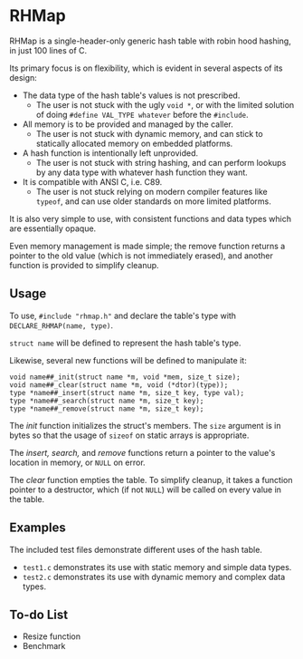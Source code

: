 # RHMap

RHMap is a single-header-only generic hash table with robin hood hashing, in just 100 lines of C.

Its primary focus is on flexibility, which is evident in several aspects of its design:

* The data type of the hash table's values is not prescribed.
  * The user is not stuck with the ugly `void *`, or with the limited solution of doing `#define VAL_TYPE whatever` before the `#include`.
* All memory is to be provided and managed by the caller.
  * The user is not stuck with dynamic memory, and can stick to statically allocated memory on embedded platforms.
* A hash function is intentionally left unprovided.
  * The user is not stuck with string hashing, and can perform lookups by any data type with whatever hash function they want.
* It is compatible with ANSI C, i.e. C89.
  * The user is not stuck relying on modern compiler features like `typeof`, and can use older standards on more limited platforms.

It is also very simple to use, with consistent functions and data types which are essentially opaque.

Even memory management is made simple;
the remove function returns a pointer to the old value (which is not immediately erased), and another function is provided to simplify cleanup.

## Usage

To use, `#include "rhmap.h"` and declare the table's type with `DECLARE_RHMAP(name, type)`.

`struct name` will be defined to represent the hash table's type.

Likewise, several new functions will be defined to manipulate it:

    void name##_init(struct name *m, void *mem, size_t size);
    void name##_clear(struct name *m, void (*dtor)(type));
    type *name##_insert(struct name *m, size_t key, type val);
    type *name##_search(struct name *m, size_t key);
    type *name##_remove(struct name *m, size_t key);
    
The *init* function initializes the struct's members.
The `size` argument is in bytes so that the usage of `sizeof` on static arrays is appropriate.

The *insert,* *search,* and *remove* functions return a pointer to the value's location in memory, or `NULL` on error.

The *clear* function empties the table.
To simplify cleanup, it takes a function pointer to a destructor, which (if not `NULL`) will be called on every value in the table.

## Examples

The included test files demonstrate different uses of the hash table.
* `test1.c` demonstrates its use with static memory and simple data types.
* `test2.c` demonstrates its use with dynamic memory and complex data types.

## To-do List

* Resize function
* Benchmark

